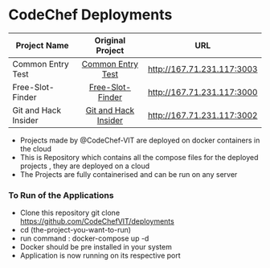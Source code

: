 # CodeChef Deployments


| Project Name | Original Project | URL
  --------------------------------------------------------------- | :------------------------------------------------------------: | :---------------------------------------------: |
  | Common Entry Test | [Common Entry Test](https://github.com/CodeChefVIT/common-entry-test) | http://167.71.231.117:3003
  | Free-Slot-Finder | [Free-Slot-Finder](https://github.com/CodeChefVIT/free-slot-finder) | http://167.71.231.117:3000
  | Git and Hack Insider | [Git and Hack Insider](https://github.com/NavyaaSharma/git-and-me-hack-insider) | http://167.71.231.117:3002

- Projects made by @CodeChef-VIT are deployed on docker containers in the cloud 
- This is Repository which contains all the compose files for the deployed projects , they are deployed on a cloud 
- The Projects are fully containerised and can be run on any server

### To Run of the Applications 
- Clone this repository git clone https://github.com/CodeChefVIT/deployments 
- cd (the-project-you-want-to-run)
- run command : docker-compose up -d
- Docker should be pre installed in your system 
- Application is now running on its respective port 





